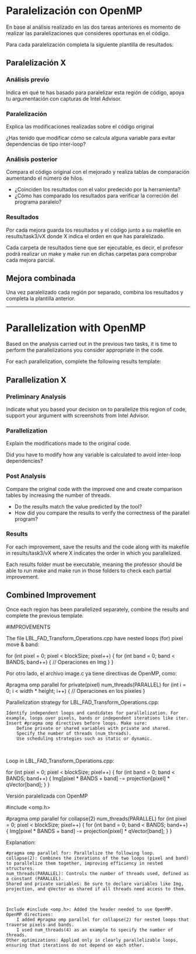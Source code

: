 # Paralelización con OpenMP

En base al análisis realizado en las dos tareas anteriores es momento de realizar las paralelizaciones que consideres oportunas en el código.

Para cada paralelización completa la siguiente plantilla de resultados:

## Paralelización X

### Análisis previo
Indica en qué te has basado para paralelizar esta región de código, apoya tu argumentación con capturas de Intel Advisor.

### Paralelización
Explica las modificaciones realizadas sobre el código original

¿Has tenido que modificar cómo se calcula alguna variable para evitar dependencias de tipo inter-loop?

### Análisis posterior
Compara el código original con el mejorado y realiza tablas de comparación aumentando el número de hilos.

* ¿Coinciden los resultados con el valor predecido por la herramienta?
* ¿Cómo has comparado los resultados para verificar la correción del programa paralelo?

### Resultados
Por cada mejora guarda los resultados y el código junto a su makefile en results/task3/vX donde X indica el orden en que has paralelizado.

Cada carpeta de resultados tiene que ser ejecutable, es decir, el profesor podrá realizar un make y make run en dichas carpetas
para comprobar cada mejora parcial.

## Mejora combinada
Una vez paralelizado cada región por separado, combina los resultados y completa la plantilla anterior.

---

# Parallelization with OpenMP

Based on the analysis carried out in the previous two tasks, it is time to perform the parallelizations you consider appropriate in the code.

For each parallelization, complete the following results template:

## Parallelization X

### Preliminary Analysis
Indicate what you based your decision on to parallelize this region of code, support your argument with screenshots from Intel Advisor.

### Parallelization
Explain the modifications made to the original code.

Did you have to modify how any variable is calculated to avoid inter-loop dependencies?

### Post Analysis
Compare the original code with the improved one and create comparison tables by increasing the number of threads.

* Do the results match the value predicted by the tool?
* How did you compare the results to verify the correctness of the parallel program?

### Results
For each improvement, save the results and the code along with its makefile in results/task3/vX where X indicates the order in which you parallelized.

Each results folder must be executable, meaning the professor should be able to run make and make run in those folders to check each partial improvement.

## Combined Improvement
Once each region has been parallelized separately, combine the results and complete the previous template.

#IMPROVEMENTS

The file LBL_FAD_Transform_Operations.cpp have nested loops (for) pixel move & band:

for (int pixel = 0; pixel < blockSize; pixel++) {
    for (int band = 0; band < BANDS; band++) {
        // Operaciones en Img
    }
}

Por otro lado, el archivo image.c ya tiene directivas de OpenMP, como:

#pragma omp parallel for private(pixel) num_threads(PARALLEL)
for (int i = 0; i < width * height; i++) {
    // Operaciones en los píxeles
}

Parallelization strategy for LBL_FAD_Transform_Operations.cpp:

    Identify independent loops and candidates for parallelization. For example, loops over pixels, bands or independent iterations like iter.
    Insert #pragma omp directives before loops. Make sure:
        Define private or shared variables with private and shared.
        Specify the number of threads (num_threads).
        Use scheduling strategies such as static or dynamic.



​

Loop in LBL_FAD_Transform_Operations.cpp:

for (int pixel = 0; pixel < blockSize; pixel++) {
    for (int band = 0; band < BANDS; band++) {
        Img[pixel * BANDS + band] -= projection[pixel] * qVector[band];
    }
}

Versión paralelizada con OpenMP

#include <omp.h>

#pragma omp parallel for collapse(2) num_threads(PARALLEL)
for (int pixel = 0; pixel < blockSize; pixel++) {
    for (int band = 0; band < BANDS; band++) {
        Img[pixel * BANDS + band] -= projection[pixel] * qVector[band];
    }
}

Explanation:

    #pragma omp parallel for: Parallelize the following loop.
    collapse(2): Combines the iterations of the two loops (pixel and band) to parallelize them together, improving efficiency in nested structures.
    num_threads(PARALLEL): Controls the number of threads used, defined as a constant (PARALLEL).
    Shared and private variables: Be sure to declare variables like Img, projection, and qVector as shared if all threads need access to them.



    Include #include <omp.h>: Added the header needed to use OpenMP.
    OpenMP directives:
        I added #pragma omp parallel for collapse(2) for nested loops that traverse pixels and bands.
        I used num_threads(4) as an example to specify the number of threads.
    Other optimizations: Applied only in clearly parallelizable loops, ensuring that iterations do not depend on each other.
